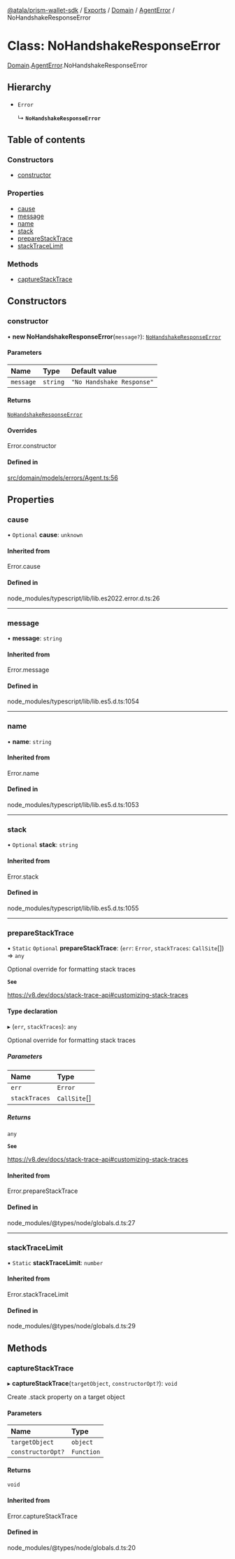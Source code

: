 [@atala/prism-wallet-sdk](../README.md) / [Exports](../modules.md) / [Domain](../modules/Domain.md) / [AgentError](../modules/Domain.AgentError.md) / NoHandshakeResponseError

# Class: NoHandshakeResponseError

[Domain](../modules/Domain.md).[AgentError](../modules/Domain.AgentError.md).NoHandshakeResponseError

## Hierarchy

- `Error`

  ↳ **`NoHandshakeResponseError`**

## Table of contents

### Constructors

- [constructor](Domain.AgentError.NoHandshakeResponseError.md#constructor)

### Properties

- [cause](Domain.AgentError.NoHandshakeResponseError.md#cause)
- [message](Domain.AgentError.NoHandshakeResponseError.md#message)
- [name](Domain.AgentError.NoHandshakeResponseError.md#name)
- [stack](Domain.AgentError.NoHandshakeResponseError.md#stack)
- [prepareStackTrace](Domain.AgentError.NoHandshakeResponseError.md#preparestacktrace)
- [stackTraceLimit](Domain.AgentError.NoHandshakeResponseError.md#stacktracelimit)

### Methods

- [captureStackTrace](Domain.AgentError.NoHandshakeResponseError.md#capturestacktrace)

## Constructors

### constructor

• **new NoHandshakeResponseError**(`message?`): [`NoHandshakeResponseError`](Domain.AgentError.NoHandshakeResponseError.md)

#### Parameters

| Name | Type | Default value |
| :------ | :------ | :------ |
| `message` | `string` | `"No Handshake Response"` |

#### Returns

[`NoHandshakeResponseError`](Domain.AgentError.NoHandshakeResponseError.md)

#### Overrides

Error.constructor

#### Defined in

[src/domain/models/errors/Agent.ts:56](https://github.com/input-output-hk/atala-prism-wallet-sdk-ts/blob/47ec1c8/src/domain/models/errors/Agent.ts#L56)

## Properties

### cause

• `Optional` **cause**: `unknown`

#### Inherited from

Error.cause

#### Defined in

node_modules/typescript/lib/lib.es2022.error.d.ts:26

___

### message

• **message**: `string`

#### Inherited from

Error.message

#### Defined in

node_modules/typescript/lib/lib.es5.d.ts:1054

___

### name

• **name**: `string`

#### Inherited from

Error.name

#### Defined in

node_modules/typescript/lib/lib.es5.d.ts:1053

___

### stack

• `Optional` **stack**: `string`

#### Inherited from

Error.stack

#### Defined in

node_modules/typescript/lib/lib.es5.d.ts:1055

___

### prepareStackTrace

▪ `Static` `Optional` **prepareStackTrace**: (`err`: `Error`, `stackTraces`: `CallSite`[]) => `any`

Optional override for formatting stack traces

**`See`**

https://v8.dev/docs/stack-trace-api#customizing-stack-traces

#### Type declaration

▸ (`err`, `stackTraces`): `any`

Optional override for formatting stack traces

##### Parameters

| Name | Type |
| :------ | :------ |
| `err` | `Error` |
| `stackTraces` | `CallSite`[] |

##### Returns

`any`

**`See`**

https://v8.dev/docs/stack-trace-api#customizing-stack-traces

#### Inherited from

Error.prepareStackTrace

#### Defined in

node_modules/@types/node/globals.d.ts:27

___

### stackTraceLimit

▪ `Static` **stackTraceLimit**: `number`

#### Inherited from

Error.stackTraceLimit

#### Defined in

node_modules/@types/node/globals.d.ts:29

## Methods

### captureStackTrace

▸ **captureStackTrace**(`targetObject`, `constructorOpt?`): `void`

Create .stack property on a target object

#### Parameters

| Name | Type |
| :------ | :------ |
| `targetObject` | `object` |
| `constructorOpt?` | `Function` |

#### Returns

`void`

#### Inherited from

Error.captureStackTrace

#### Defined in

node_modules/@types/node/globals.d.ts:20
